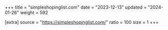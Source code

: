 +++
title = "simpleshopinglist.com"
date = "2023-12-13"
updated = "2024-01-26"
weight = 592

[extra]
source = "https://simpleshopinglist.com/"
ratio = 100
size = 1
+++
